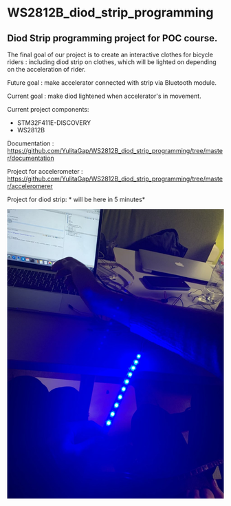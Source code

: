 # WS2812B_diod_strip_programming
<h2> Diod Strip programming project for POC course.</h2>

The final goal of our project is to create an interactive clothes for bicycle riders : including diod strip on clothes, which will be lighted on depending on the acceleration of rider.

Future goal : make accelerator connected with strip via Bluetooth module.
 
Current goal : 
make diod lightened when accelerator's  in movement.

Current project components:
 - STM32F411E-DISCOVERY
 - WS2812B
 
 Documentation : https://github.com/YulitaGap/WS2812B_diod_strip_programming/tree/master/documentation
 
Project for accelerometer : https://github.com/YulitaGap/WS2812B_diod_strip_programming/tree/master/acceleromerer


Project for diod strip: * will be here in 5 minutes*
 


 ![Image](https://github.com/YulitaGap/WS2812B_diod_strip_programming/blob/master/media/photo_2019-12-24%206.02.30%20%D0%BF%D0%BF.jpeg)
